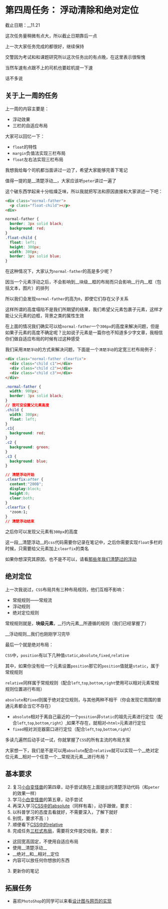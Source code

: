# 第四周任务： 浮动清除和绝对定位

截止日期：__11.21

这次任务量稍微有点大，所以截止日期靠后一点

上一次大家任务完成的都很好，继续保持

交警因为考试和和课题研究所以这次任务出的有点晚，在这里表示很惭愧

当然车速有点跟不上的司机也要趁机提一下速

话不多说

## 关于上一周的任务

上一周的内容主要是：

* 浮动效果
* 三栏的自适应布局

大家可以回忆一下：

* `float`的特性
* `margin`负值法实现三栏布局
* `float`左右法实现三栏布局

我想我给每个司机都当面讲过一边了，希望大家能够完善下笔记

值得一提的是__清楚浮动__，大家应该听`peter`讲过一遍了

这个破东西学起来十分枯燥乏味，所以我就把写法和原因直接和大家讲述一下吧：

```HTML
<div class="normal-father">
  <p class="float-child"></p>
<div>
```

```CSS
normal-father {
  border: 3px solid black;
  background: red;
}
.float-child {
  float: left;
  height: 300px;
  width: 300px;
  border: 3px solid blue;
}
```

在这种情况下，大家认为`normal-father`的高是多少呢？

因当一个元素浮动之后，不会影响到__块级__框的布局而只会影响__行内__框（包括文本，图片）的排列

所以我们会发现`normal-father`的高为`0`，即使它们存在父子关系

这样所谓的高度塌陷不是我们所期望的结果，我们希望父元素包裹子元素，这样才能让父元素的边框，背景之类的属性生效

在上面的情况我们确实可以给`normal-father`一个`306px`的高度来解决问题，但是如果子元素的高度不确定呢？比如说子元素是一篇你也不知道多少字文章，我相信你们做自适应布局的时候有过这种感受

我们采用`清楚浮动`的方式来解决问题，下面是一个`清楚浮动`的定宽三栏布局例子：

```html
<div class="normal-father clearfix">
  <div class="child c1"></div>
  <div class="child c2"></div>
  <div class="child c3"></div>
</div>
```
```css
.normal-father {
  width: 900px;
  border: 3px solid black;
}
// 我可没设置父元素高度
.child {
  width: 300px;
  float: left;
}
.c1{
  background: red;
}
.c2 {
  background: green;
}
.c3 {
  background: blue;
}

// 清楚浮动开始
.clearfix:after {
  content:"200B";
  display:block;
  height:0;
  clear:both;
}
.clearfix {
  *zoom:1;
}
// 清楚浮动结束
```

之后你可以发现父元素有`300px`的高度

这一段__清楚浮动__的`css`代码需要你记录在笔记中，之后你需要实现`float`多栏的时候，只需要给父元素加上`clearfix`的类名

如果你想深究其原因，也不是不可以，请看[那些年我们清楚过的浮动](http://www.cnblogs.com/lhb25/p/story-of-clear-float.html)


## 绝对定位

上一次我说过，`CSS`布局共有三种布局规则，他们互相不影响：

* 常规规则——常规流
* 浮动规则
* 绝对定位规则

常规规则就是，__块级元素__，__行内元素__所遵循的规则（我们已经掌握了）

__浮动规则__我们也刚刚学习完毕

最后一个就是绝对布局：

`CSS`中，`position`有以下几种值`static`,`absolute`,`fixed`,`relative`

其中，如果你没有给一个元素设置`position`那它的`position`值就是`static`，属于常规规则

`relative`同样属于常规规则（配合`left`,`top`,`bottom`,`right`使用可以相对元素常规规则位置进行布局）

`absolute`和`fixed`则属于绝对定位规则，与其他两种不相干（你会发现它周围的普通元素都会当它不存在）

* `absolute`相对于离自己最近的一个`position`非`static`的祖先元素进行定位（配合`left`,`top`,`bottom`,`right`）,如果不存在，就相对`<html>`元素进行定位
* `fixed`相对浏览器窗口进行定位（配合`left`,`top`,`bottom`,`right`）

多读几遍然后动手试一试，你就掌握了`CSS`的所有主流的布局方案

大家想一下，我们是不是可以用`absolute`配合`relative`就可以实现一个__绝对定位元素__相对一个任意一个__常规流元素__进行布局？

## 基本要求

2. 复习[小白变怪兽](http://bianguaishou.com)的第四章，动手尝试我在上面提出的清楚浮动代码（和`peter`的效果一样）
3. 学习[小白变怪兽](http://bianguaishou.com)的第五章，动手尝试
1. 再深入学习[CSS中的absolute](http://www.imooc.com/learn/192)（同样有毒），动手跟做，要求：
  1. 以科普学习的态度去看就好，不需要深入，了解下就好
  1. 别慌，要求不高 : )
1. 顺便看下[CSS中的relative](http://www.imooc.com/learn/565)
1. 完成任务[三栏式布局](http://ife.baidu.com/task/detail?taskId=6)，需要将文件提交给我，要求：

* 这回宽高固定，不使用自适应布局
* 使用__清楚浮动__
* __绝对__和__相对__定位
* 内容可以放任何你想放的东西
3. 更新你的笔记


## 拓展任务

* 喜欢`PhotoShop`的同学可以来看[设计图与网页的实现](http://www.imooc.com/learn/506)

